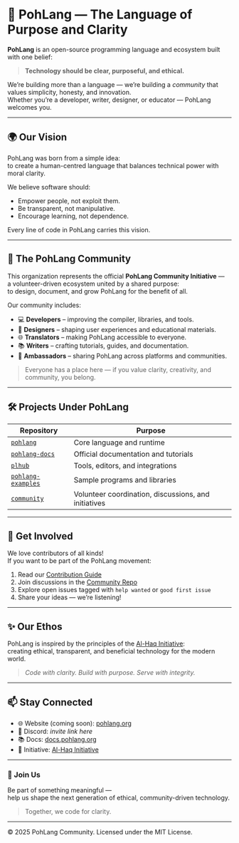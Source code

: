 # 🌿 PohLang — The Language of Purpose and Clarity

**PohLang** is an open-source programming language and ecosystem built with one belief:

> **Technology should be clear, purposeful, and ethical.**

We’re building more than a language — we’re building a *community* that values simplicity, honesty, and innovation.  
Whether you’re a developer, writer, designer, or educator — PohLang welcomes you.

---

## 🌍 Our Vision

PohLang was born from a simple idea:  
to create a human-centred language that balances technical power with moral clarity.

We believe software should:
- Empower people, not exploit them.  
- Be transparent, not manipulative.  
- Encourage learning, not dependence.  

Every line of code in PohLang carries this vision.

---

## 🤝 The PohLang Community

This organization represents the official **PohLang Community Initiative** —  
a volunteer-driven ecosystem united by a shared purpose:  
to design, document, and grow PohLang for the benefit of all.

Our community includes:
- 💻 **Developers** – improving the compiler, libraries, and tools.  
- 🧩 **Designers** – shaping user experiences and educational materials.  
- 🌐 **Translators** – making PohLang accessible to everyone.  
- 📚 **Writers** – crafting tutorials, guides, and documentation.  
- 📢 **Ambassadors** – sharing PohLang across platforms and communities.  

> Everyone has a place here — if you value clarity, creativity, and community, you belong.

---

## 🛠️ Projects Under PohLang

| Repository | Purpose |
|-------------|----------|
| [`pohlang`](https://github.com/pohlang/pohlang) | Core language and runtime |
| [`pohlang-docs`](https://github.com/pohlang/pohlang-docs) | Official documentation and tutorials |
| [`plhub`](https://github.com/pohlang/plhub) | Tools, editors, and integrations |
| [`pohlang-examples`](https://github.com/pohlang/pohlang-examples) | Sample programs and libraries |
| [`community`](https://github.com/pohlang/community) | Volunteer coordination, discussions, and initiatives |

---

## 🌱 Get Involved

We love contributors of all kinds!  
If you want to be part of the PohLang movement:

1. Read our [Contribution Guide](https://github.com/pohlang/community/blob/main/CONTRIBUTING.md)  
2. Join discussions in the [Community Repo](https://github.com/pohlang/community)  
3. Explore open issues tagged with `help wanted` or `good first issue`  
4. Share your ideas — we’re listening!

---

## ✨ Our Ethos

PohLang is inspired by the principles of the [Al-Haq Initiative](https://github.com/alhaq-initiative):  
creating ethical, transparent, and beneficial technology for the modern world.

> *Code with clarity. Build with purpose. Serve with integrity.*

---

## 📫 Stay Connected

- 🌐 Website (coming soon): [pohlang.org](https://pohlang.org)  
- 💬 Discord: *invite link here*  
- 📚 Docs: [docs.pohlang.org](https://docs.pohlang.org)  
- 🕋 Initiative: [Al-Haq Initiative](https://github.com/alhaq-initiative)

---

### 🧡 Join Us
Be part of something meaningful —  
help us shape the next generation of ethical, community-driven technology.

> Together, we code for clarity.

---

© 2025 PohLang Community. Licensed under the MIT License.
